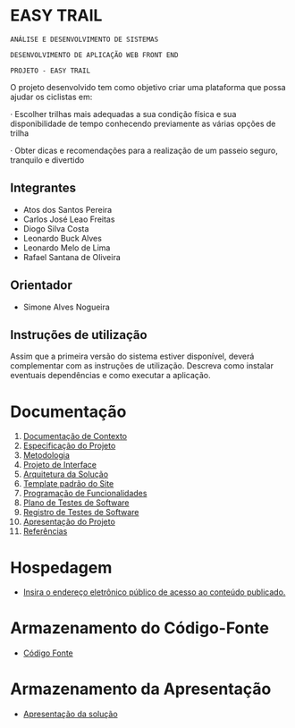 # EASY TRAIL

`ANÁLISE E DESENVOLVIMENTO DE SISTEMAS`

`DESENVOLVIMENTO DE APLICAÇÃO WEB FRONT END`

`PROJETO - EASY TRAIL`

O projeto desenvolvido tem como objetivo criar uma plataforma que possa ajudar os ciclistas em:

· Escolher trilhas mais adequadas a sua condição física e sua disponibilidade de tempo conhecendo previamente as várias opções de trilha

· Obter dicas e recomendações para a realização de um passeio seguro, tranquilo e divertido
## Integrantes

* Atos dos Santos Pereira
* Carlos José Leao Freitas
* Diogo Silva Costa
* Leonardo Buck Alves
* Leonardo Melo de Lima
* Rafael Santana de Oliveira

## Orientador

* Simone Alves Nogueira

## Instruções de utilização

Assim que a primeira versão do sistema estiver disponível, deverá complementar com as instruções de utilização. Descreva como instalar eventuais dependências e como executar a aplicação.

# Documentação

<ol>
<li><a href="docs/01-Documentação de Contexto.md"> Documentação de Contexto</a></li>
<li><a href="docs/02-Especificação do Projeto.md"> Especificação do Projeto</a></li>
<li><a href="docs/03-Metodologia.md"> Metodologia</a></li>
<li><a href="docs/04-Projeto de Interface.md"> Projeto de Interface</a></li>
<li><a href="docs/05-Arquitetura da Solução.md"> Arquitetura da Solução</a></li>
<li><a href="docs/06-Template padrão do Site.md"> Template padrão do Site</a></li>
<li><a href="docs/07-Programação de Funcionalidades.md"> Programação de Funcionalidades</a></li>
<li><a href="docs/08-Plano de Testes de Software.md"> Plano de Testes de Software</a></li>
<li><a href="docs/09-Registro de Testes de Software.md"> Registro de Testes de Software</a></li>
<li><a href="docs/10-Apresentação do Projeto.md"> Apresentação do Projeto</a></li>
<li><a href="docs/11-Referências.md"> Referências</a></li>
</ol>

# Hospedagem

* [Insira o endereço eletrônico público de acesso ao conteúdo publicado. ](https://icei-puc-minas-pmv-ads.github.io/pmv-ads-2022-2-e1-proj-web-t5-easy-trail/src/HomePage.html)

# Armazenamento do Código-Fonte

* <a href="src/README.md">Código Fonte</a>

# Armazenamento da Apresentação

* <a href="presentation/README.md">Apresentação da solução</a>
